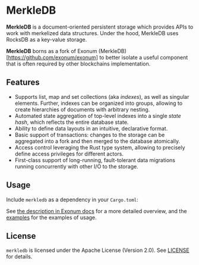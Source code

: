 # MerkleDB

**MerkleDB** is a document-oriented persistent storage which provides APIs to
work with merkelized data structures.  Under the hood, MerkleDB uses RocksDB as
a key-value storage.

**MerkleDB** borns as a fork of Exonum (MerkleDB)[https://github.com/exonum/exonum]
to better isolate a useful component that is often required by other blockchains
implementation.

## Features

- Supports list, map and set collections (aka *indexes*),
  as well as singular elements.
  Further, indexes can be organized into groups, allowing to create
  hierarchies of documents with arbitrary nesting.
- Automated state aggregation of top-level indexes into a single
  *state hash*, which reflects the entire database state.
- Ability to define data layouts in an intuitive, declarative format.
- Basic support of transactions: changes to the storage can be
  aggregated into a fork and then merged to the database atomically.
- Access control leveraging the Rust type system, allowing to precisely
  define access privileges for different actors.
- First-class support of long-running, fault-tolerant data migrations
  running concurrently with other I/O to the storage.

## Usage

Include `merkledb` as a dependency in your `Cargo.toml`:

See [the description in Exonum docs][docs:merkledb] for a more detailed overview,
and the [examples](examples) for the examples of usage.

## License

`merkledb` is licensed under the Apache License (Version 2.0).  See
[LICENSE](LICENSE) for details.

[docs:merkledb]: https://exonum.com/doc/version/latest/architecture/merkledb/
